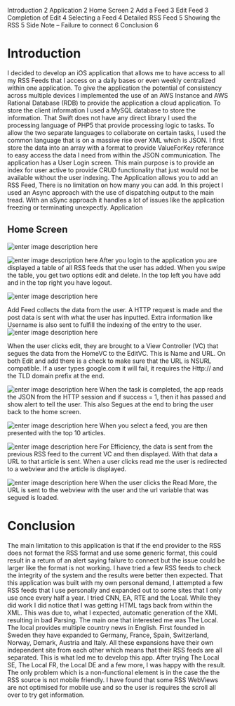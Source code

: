 
Introduction	2
Application	2
Home Screen	2
Add a Feed	3
Edit Feed	3
Completion of Edit	4
Selecting a Feed	4
Detailed RSS Feed	5
Showing the RSS	5
Side Note – Failure to connect	6
Conclusion	6


Introduction
============

I decided to develop an iOS application that allows me to have access to all my RSS Feeds that I access on a daily bases or even weekly centralized within one application. To give the application the potential of consistency across multiple devices I implemented the use of an AWS Instance and AWS Rational Database (RDB) to provide the application a cloud application.
To store the client information I used a MySQL database to store the information. That Swift does not have any direct library I used the processing language of PHP5 that provide processing logic to tasks. To allow the two separate languages to collaborate on certain tasks, I used the common language that is on a massive rise over XML which is JSON. I first store the data into an array with a format to provide ValueForKey referance to easy access the data I need from within the JSON communication.
The application has a User Login screen. This main purpose is to provide an index for user active to provide CRUD functionality that just would not be available without the user indexing. The Application allows you to add an RSS Feed, There is no limitation on how many you can add. 
In this project I used an Async approach with the use of dispatching output to the main tread. With an aSync approach it handles a lot of issues like the application freezing or terminating unexpectly.
Application

Home Screen
-----------


![enter image description here](https://c2.staticflickr.com/6/5337/17857007519_39bdb10aed_b.jpg)

![enter image description here](https://c1.staticflickr.com/9/8815/17422719013_3bb73f0f17_z.jpg)
After you login to the application you are displayed a table of all RSS feeds that the user has added. When you swipe the table, you get two options edit and delete. In the top left you have add and in the top right you have logout.

![enter image description here](https://c1.staticflickr.com/9/8814/17857007279_e0f5df3fa9_z.jpg)

Add Feed collects the data from the user. A HTTP request is made and the post data is sent with what the user has inputted. Extra information like Username is also sent to fulfill the indexing of the entry to the user. 
![enter image description here](https://c2.staticflickr.com/6/5336/17420670884_81280e7b36_z.jpg)

When the user clicks edit, they are brought to a View Controller (VC) that segues the data from the HomeVC to the EditVC. This is Name and URL. On both Edit and add there is a check to make sure that the URL is NSURL compatible. If a user types google.com it will fail, it requires the Http:// and the TLD domain prefix at the end.

![enter image description here](https://c1.staticflickr.com/9/8814/17857007279_e0f5df3fa9_z.jpg)
When the task is completed, the app reads the JSON from the HTTP session and if success = 1, then it has passed and show alert to tell the user. This also Segues at the end to bring the user back to the home screen.

![enter image description here](https://c2.staticflickr.com/6/5448/17420670794_aa5aaceaa5_b.jpg)
When you select a feed, you are then presented with the top 10 articles. 

![enter image description here](https://c2.staticflickr.com/6/5333/18044102931_dea4123289_b.jpg)
For Efficiency, the data is sent from the previous RSS feed to the current VC and then displayed. With that data a URL to that article is sent. When a user clicks read me the user is redirected to a webview and the article is displayed. 

![enter image description here](https://c1.staticflickr.com/9/8856/17857007259_7a98b84fab_z.jpg)
When the user clicks the Read More, the URL is sent to the webview with the user and the url variable that was segued is loaded.

Conclusion
==========

The main limitation to this application is that if the end provider to the RSS does not format the RSS format and use some generic format, this could result in a return of an alert saying failure to connect but the issue could be larger like the format is not working. I have tried a few RSS feeds to check the integrity of the system and the results were better then expected. That this application was built with my own personal demand, I attempted a few RSS feeds that I use personally and expanded out to some sites that I only use once every half a year. I tried CNN, EA, RTE and the Local. 
While they did work I did notice that I was getting HTML tags back from within the XML. This was due to, what I expected, automatic generation of the XML resulting in bad Parsing. The main one that interested me was The Local. The local provides multiple country news in English. First founded in Sweden they have expanded to Germany, France, Spain, Switzerland, Norway, Demark, Austria and Italy. All these expansions have their own independent site from each other which means that their RSS feeds are all separated. This is what led me to develop this app. After trying The Local SE, The Local FR, the Local DE and a few more, I was happy with the result.
The only problem which is a non-functional element is in the case the the RSS source is not mobile friendly. I have found that some RSS WebViews are not optimised for mobile use and so the user is requires the scroll all over to try get information. 
